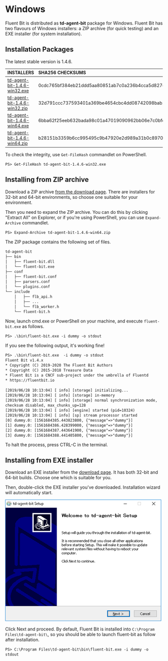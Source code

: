 # Windows

Fluent Bit is distributed as **td-agent-bit** package for Windows. Fluent Bit has two flavours of Windows installers: a ZIP archive \(for quick testing\) and an EXE installer \(for system installation\).

## Installation Packages

The latest stable version is 1.4.6.

| INSTALLERS | SHA256 CHECKSUMS |
| :--- | :--- |
| [td-agent-bit-1.4.6-win32.exe](https://fluentbit.io/releases/1.4/td-agent-bit-1.4.6-win32.exe) | 0cdc765bf384eb21ddd5aa80851ab7c0a236b4cca5d827e74879988de394889c |
| [td-agent-bit-1.4.6-win32.zip](https://fluentbit.io/releases/1.4/td-agent-bit-1.4.6-win32.zip) | 32d791ccc737593401a369be4654cbc4dd08742098bab19fd4a7e928e990280d |
| [td-agent-bit-1.4.6-win64.exe](https://fluentbit.io/releases/1.4/td-agent-bit-1.4.6-win64.exe) | 6bba62f25eeb632bada98c01a47019090962bb06e7c0bfc0af4527f3bde48648 |
| [td-agent-bit-1.4.6-win64.zip](https://fluentbit.io/releases/1.4/td-agent-bit-1.4.6-win64.zip) | b28151b3359b6cc995495c9b47920e2d989a31b0c8970df8462818878fce1f8d |

To check the integrity, use `Get-FileHash` commandlet on PowerShell.

```text
PS> Get-FileHash td-agent-bit-1.4.6-win32.exe
```

## Installing from ZIP archive

Download a ZIP archive [from the download page](https://fluentbit.io/). There are installers for 32-bit and 64-bit environments, so choose one suitable for your environment.

Then you need to expand the ZIP archive. You can do this by clicking "Extract All" on Explorer, or if you're using PowerShell, you can use `Expand-Archive` commandlet.

```text
PS> Expand-Archive td-agent-bit-1.4.6-win64.zip
```

The ZIP package contains the following set of files.

```text
td-agent-bit
├── bin
│   ├── fluent-bit.dll
│   └── fluent-bit.exe
├── conf
│   ├── fluent-bit.conf
│   ├── parsers.conf
│   └── plugins.conf
└── include
    │   ├── flb_api.h
    │   ├── ...
    │   └── flb_worker.h
    └── fluent-bit.h
```

Now, launch cmd.exe or PowerShell on your machine, and execute `fluent-bit.exe` as follows.

```text
PS> .\bin\fluent-bit.exe -i dummy -o stdout
```

If you see the following output, it's working fine!

```text
PS> .\bin\fluent-bit.exe  -i dummy -o stdout
Fluent Bit v1.4.x
* Copyright (C) 2019-2020 The Fluent Bit Authors
* Copyright (C) 2015-2018 Treasure Data
* Fluent Bit is a CNCF sub-project under the umbrella of Fluentd
* https://fluentbit.io

[2019/06/28 10:13:04] [ info] [storage] initializing...
[2019/06/28 10:13:04] [ info] [storage] in-memory
[2019/06/28 10:13:04] [ info] [storage] normal synchronization mode, checksum disabled, max_chunks_up=128
[2019/06/28 10:13:04] [ info] [engine] started (pid=10324)
[2019/06/28 10:13:04] [ info] [sp] stream processor started
[0] dummy.0: [1561684385.443823800, {"message"=>"dummy"}]
[1] dummy.0: [1561684386.428399000, {"message"=>"dummy"}]
[2] dummy.0: [1561684387.443641900, {"message"=>"dummy"}]
[3] dummy.0: [1561684388.441405800, {"message"=>"dummy"}]
```

To halt the process, press CTRL-C in the terminal.

## Installing from EXE installer

Download an EXE installer from the [download page](https://fluentbit.io/download/). It has both 32-bit and 64-bit builds. Choose one which is suitable for you.

Then, double-click the EXE installer you've downloaded. Installation wizard will automatically start.

![](../.gitbook/assets/windows_installer%20%281%29.png)

Click Next and proceed. By default, Fluent Bit is installed into `C:\Program Files\td-agent-bit\`, so you should be able to launch fluent-bit as follow after installation.

```text
PS> C:\Program Files\td-agent-bit\bin\fluent-bit.exe -i dummy -o stdout
```

